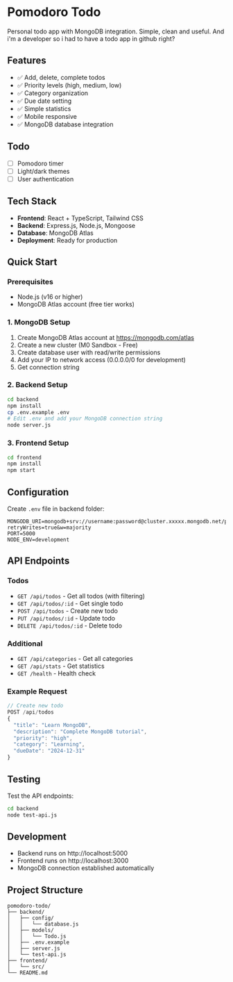 # Pomodoro Todo

Personal todo app with MongoDB integration. Simple, clean and useful.
And i'm a developer so i had to have a todo app in github right?

## Features

- ✅ Add, delete, complete todos
- ✅ Priority levels (high, medium, low)
- ✅ Category organization
- ✅ Due date setting
- ✅ Simple statistics
- ✅ Mobile responsive
- ✅ MongoDB database integration

## Todo

- [ ] Pomodoro timer
- [ ] Light/dark themes
- [ ] User authentication

## Tech Stack

- **Frontend**: React + TypeScript, Tailwind CSS
- **Backend**: Express.js, Node.js, Mongoose
- **Database**: MongoDB Atlas
- **Deployment**: Ready for production

## Quick Start

### Prerequisites
- Node.js (v16 or higher)
- MongoDB Atlas account (free tier works)

### 1. MongoDB Setup
1. Create MongoDB Atlas account at https://mongodb.com/atlas
2. Create a new cluster (M0 Sandbox - Free)
3. Create database user with read/write permissions
4. Add your IP to network access (0.0.0.0/0 for development)
5. Get connection string

### 2. Backend Setup
```bash
cd backend
npm install
cp .env.example .env
# Edit .env and add your MongoDB connection string
node server.js
```

### 3. Frontend Setup
```bash
cd frontend
npm install
npm start
```

## Configuration

Create `.env` file in backend folder:
```env
MONGODB_URI=mongodb+srv://username:password@cluster.xxxxx.mongodb.net/pomodoroTodoDB?retryWrites=true&w=majority
PORT=5000
NODE_ENV=development
```

## API Endpoints

### Todos
- `GET /api/todos` - Get all todos (with filtering)
- `GET /api/todos/:id` - Get single todo
- `POST /api/todos` - Create new todo
- `PUT /api/todos/:id` - Update todo
- `DELETE /api/todos/:id` - Delete todo

### Additional
- `GET /api/categories` - Get all categories
- `GET /api/stats` - Get statistics
- `GET /health` - Health check

### Example Request
```javascript
// Create new todo
POST /api/todos
{
  "title": "Learn MongoDB",
  "description": "Complete MongoDB tutorial",
  "priority": "high",
  "category": "Learning",
  "dueDate": "2024-12-31"
}
```

## Testing

Test the API endpoints:
```bash
cd backend
node test-api.js
```

## Development

- Backend runs on http://localhost:5000
- Frontend runs on http://localhost:3000
- MongoDB connection established automatically

## Project Structure
```
pomodoro-todo/
├── backend/
│   ├── config/
│   │   └── database.js
│   ├── models/
│   │   └── Todo.js
│   ├── .env.example
│   ├── server.js
│   └── test-api.js
├── frontend/
│   └── src/
└── README.md
```
